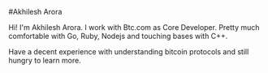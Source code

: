 #Akhilesh Arora

Hi! I'm Akhilesh Arora. I work with Btc.com as Core Developer. Pretty much comfortable with Go, Ruby, Nodejs and touching bases with C++.

Have a decent experience with understanding bitcoin protocols and still hungry to learn more. 


